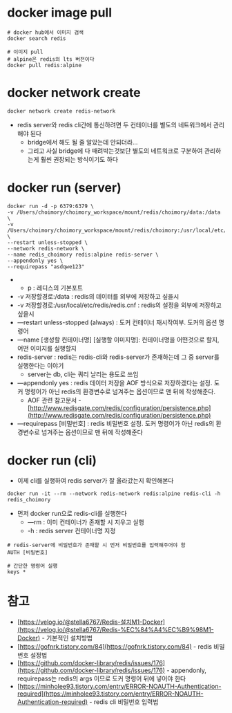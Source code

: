 # docker image pull

```docker
# docker hub에서 이미지 검색
docker search redis

# 이미지 pull
# alpine은 redis의 lts 버전이다
docker pull redis:alpine
```

# docker network create

```docker
docker network create redis-network
```

- redis server와 redis cli간에 통신하려면 두 컨테이너를 별도의 네트워크에서 관리해야 된다
    - bridge에서 해도 될 줄 알았는데 안되더라...
    - 그리고 사실 bridge에 다 때려박는것보단 별도의 네트워크로 구분하여 관리하는게 훨씬 권장되는 방식이기도 하다

# docker run (server)

```docker
docker run -d -p 6379:6379 \
-v /Users/choimory/choimory_workspace/mount/redis/choimory/data:/data \
-v /Users/choimory/choimory_workspace/mount/redis/choimory:/usr/local/etc/redis/redis.cnf \
--restart unless-stopped \
--network redis-network \
--name redis_choimory redis:alpine redis-server \
--appendonly yes \
--requirepass "asdqwe123"
```

- - p : 레디스의 기본포트
- -v 저장할경로:/data : redis의 데이터를 외부에 저장하고 싶을시
- -v 저장할경로:/usr/local/etc/redis/redis.cnf : redis의 설정을 외부에 저장하고 싶을시
- —restart unless-stopped (always) : 도커 컨테이너 재시작여부. 도커의 옵션 명령어
- —name [생성할 컨테이너명] [실행할 이미지명]: 컨테이너명을 어떤것으로 할지, 어떤 이미지를 실행할지
- redis-server : redis는 redis-cli와 redis-server가 존재하는데 그 중 server를 실행한다는 이야기
    - server는 db, cli는 쿼리 날리는 용도로 쓰임
- —appendonly yes : redis 데이터 저장을 AOF 방식으로 저장하겠다는 설정. 도커 명령어가 아닌 redis의 환경변수로 넘겨주는 옵션이므로 맨 뒤에 작성해준다.
    - AOF 관련 참고문서 - [http://www.redisgate.com/redis/configuration/persistence.php](http://www.redisgate.com/redis/configuration/persistence.php)
- —requirepass [비밀번호] : redis 비밀번호 설정. 도커 명령어가 아닌 redis의 환경변수로 넘겨주는 옵션이므로 맨 뒤에 작성해준다

# docker run (cli)

- 이제 cli를 실행하여 redis server가 잘 올라갔는지 확인해본다

```docker
docker run -it --rm --network redis-network redis:alpine redis-cli -h redis_choimory
```

- 먼저 docker run으로 redis-cli를 실행한다
    - —rm : 이미 컨테이너가 존재할 시 지우고 실행
    - -h : redis server 컨테이너명 지정

```docker
# redis-server에 비밀번호가 존재할 시 먼저 비밀번호를 입력해주어야 함
AUTH [비밀번호]

# 간단한 명령어 실행
keys *
```

# 참고

- [https://velog.io/@stella6767/Redis-설치M1-Docker](https://velog.io/@stella6767/Redis-%EC%84%A4%EC%B9%98M1-Docker) - 기본적인 설치방법
- [https://gofnrk.tistory.com/84](https://gofnrk.tistory.com/84) - redis 비밀번호 설정법
- [https://github.com/docker-library/redis/issues/176](https://github.com/docker-library/redis/issues/176) - appendonly, requirepass는 redis의 args 이므로 도커 명령어 뒤에 넣어야 한다
- [https://minholee93.tistory.com/entry/ERROR-NOAUTH-Authentication-required](https://minholee93.tistory.com/entry/ERROR-NOAUTH-Authentication-required) - redis cli 비밀번호 입력법